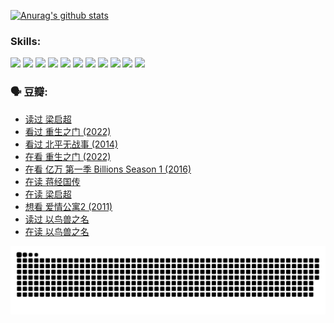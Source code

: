 
[![Anurag's github stats](https://github-readme-stats.vercel.app/api?username=w940853815)](https://github.com/anuraghazra/github-readme-stats)

### Skills:

<code><img height="32" src="https://cdn.jsdelivr.net/npm/simple-icons@v5/icons/python.svg"></code>
<code><img height="32" src="https://cdn.jsdelivr.net/npm/simple-icons@v5/icons/javascript.svg"></code>
<code><img height="32" src="https://cdn.jsdelivr.net/npm/simple-icons@v5/icons/django.svg"></code>
<code><img height="32" src="https://cdn.jsdelivr.net/npm/simple-icons@v5/icons/flask.svg"></code>
<code><img height="32" src="https://cdn.jsdelivr.net/npm/simple-icons@v5/icons/vuetify.svg"></code>
<code><img height="32" src="https://cdn.jsdelivr.net/npm/simple-icons@v5/icons/git.svg"></code>
<code><img height="32" src="https://cdn.jsdelivr.net/npm/simple-icons@v5/icons/docker.svg"></code>
<code><img height="32" src="https://cdn.jsdelivr.net/npm/simple-icons@v5/icons/postgresql.svg"></code>
<code><img height="32" src="https://cdn.jsdelivr.net/npm/simple-icons@v5/icons/elasticsearch.svg"></code>
<code><img height="32" src="https://cdn.jsdelivr.net/npm/simple-icons@v5/icons/macos.svg"></code>
<code><img height="32" src="https://cdn.jsdelivr.net/npm/simple-icons@v5/icons/linux.svg"></code>

### 🗣 豆瓣:

<!-- DOUBAN-ACTIVITIES:START -->
- [读过 梁启超](https://www.douban.com/people/136069238/status/3890762532/?_i=54431967)
- [看过 重生之门‎ (2022)](https://www.douban.com/people/136069238/status/3890599462/?_i=54431967)
- [看过 北平无战事‎ (2014)](https://www.douban.com/people/136069238/status/3889810506/?_i=54431967)
- [在看 重生之门‎ (2022)](https://www.douban.com/people/136069238/status/3882598762/?_i=54431967)
- [在看 亿万 第一季 Billions Season 1‎ (2016)](https://www.douban.com/people/136069238/status/3878098700/?_i=54431967)
- [在读 蒋经国传](https://www.douban.com/people/136069238/status/3877458956/?_i=54431967)
- [在读 梁启超](https://www.douban.com/people/136069238/status/3876806133/?_i=54431967)
- [想看 爱情公寓2‎ (2011)](https://www.douban.com/people/136069238/status/3876682115/?_i=54431967)
- [读过 以鸟兽之名](https://www.douban.com/people/136069238/status/3876369302/?_i=54431967)
- [在读 以鸟兽之名](https://www.douban.com/people/136069238/status/3869094471/?_i=54431967)
<!-- DOUBAN-ACTIVITIES:END -->


![Snake animation](https://raw.githubusercontent.com/w940853815/w940853815/output/github-contribution-grid-snake.svg)

<!--
**w940853815/w940853815** is a ✨ _special_ ✨ repository because its `README.md` (this file) appears on your GitHub profile.

Here are some ideas to get you started:

- 🔭 I’m currently working on ...
- 🌱 I’m currently learning ...
- 👯 I’m looking to collaborate on ...
- 🤔 I’m looking for help with ...
- 💬 Ask me about ...
- 📫 How to reach me: ...
- 😄 Pronouns: ...
- ⚡ Fun fact: ...
-->
